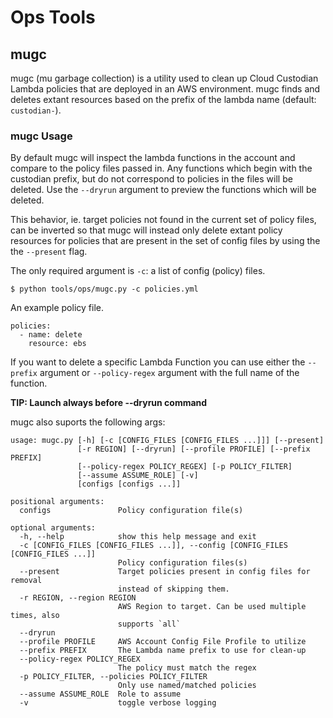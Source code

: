 # Ops Tools

## mugc

mugc (mu garbage collection) is a utility used to clean up Cloud
Custodian Lambda policies that are deployed in an AWS
environment. mugc finds and deletes extant resources based on the
prefix of the lambda name (default: `custodian-`).

### mugc Usage

By default mugc will inspect the lambda functions in the account and
compare to the policy files passed in. Any functions which begin with
the custodian prefix, but do not correspond to policies in the files
will be deleted. Use the `--dryrun` argument to preview the functions
which will be deleted.

This behavior, ie. target policies not found in the current set of
policy files, can be inverted so that mugc will instead only delete
extant policy resources for policies that are present in the set of
config files by using the the `--present` flag.

The only required argument is `-c`: a list of config (policy) files.

```
$ python tools/ops/mugc.py -c policies.yml
```

An example policy file.

```
policies:
  - name: delete
    resource: ebs
```

If you want to delete a specific Lambda Function you can use either
the `--prefix` argument or `--policy-regex` argument with the full
name of the function.

**TIP: Launch always before --dryrun command**

mugc also suports the following args:

```
usage: mugc.py [-h] [-c [CONFIG_FILES [CONFIG_FILES ...]]] [--present]
               [-r REGION] [--dryrun] [--profile PROFILE] [--prefix PREFIX]
               [--policy-regex POLICY_REGEX] [-p POLICY_FILTER]
               [--assume ASSUME_ROLE] [-v]
               [configs [configs ...]]

positional arguments:
  configs               Policy configuration file(s)

optional arguments:
  -h, --help            show this help message and exit
  -c [CONFIG_FILES [CONFIG_FILES ...]], --config [CONFIG_FILES [CONFIG_FILES ...]]
                        Policy configuration files(s)
  --present             Target policies present in config files for removal
                        instead of skipping them.
  -r REGION, --region REGION
                        AWS Region to target. Can be used multiple times, also
                        supports `all`
  --dryrun
  --profile PROFILE     AWS Account Config File Profile to utilize
  --prefix PREFIX       The Lambda name prefix to use for clean-up
  --policy-regex POLICY_REGEX
                        The policy must match the regex
  -p POLICY_FILTER, --policies POLICY_FILTER
                        Only use named/matched policies
  --assume ASSUME_ROLE  Role to assume
  -v                    toggle verbose logging

```
